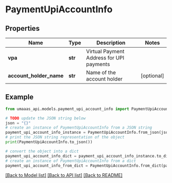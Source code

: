 # PaymentUpiAccountInfo


## Properties

Name | Type | Description | Notes
------------ | ------------- | ------------- | -------------
**vpa** | **str** | Virtual Payment Address for UPI payments | 
**account_holder_name** | **str** | Name of the account holder | [optional] 

## Example

```python
from umaaas_api.models.payment_upi_account_info import PaymentUpiAccountInfo

# TODO update the JSON string below
json = "{}"
# create an instance of PaymentUpiAccountInfo from a JSON string
payment_upi_account_info_instance = PaymentUpiAccountInfo.from_json(json)
# print the JSON string representation of the object
print(PaymentUpiAccountInfo.to_json())

# convert the object into a dict
payment_upi_account_info_dict = payment_upi_account_info_instance.to_dict()
# create an instance of PaymentUpiAccountInfo from a dict
payment_upi_account_info_from_dict = PaymentUpiAccountInfo.from_dict(payment_upi_account_info_dict)
```
[[Back to Model list]](../README.md#documentation-for-models) [[Back to API list]](../README.md#documentation-for-api-endpoints) [[Back to README]](../README.md)


